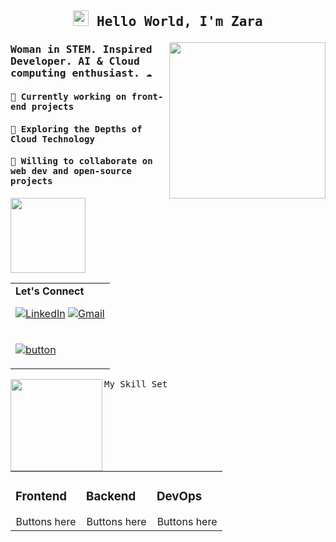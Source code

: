 
## <samp><p align="center"><img src="https://user-images.githubusercontent.com/42378118/110234147-e3259600-7f4e-11eb-95be-0c4047144dea.gif" width="25"/> Hello World, I'm Zara </p></samp>

<p align="right">
  <a target="_blank" href="https://github.com/user-attachments/assets/55707eaf-7ef6-4f01-b765-84efa02c54f3">
    <img align="right" src="https://github.com/user-attachments/assets/55707eaf-7ef6-4f01-b765-84efa02c54f3" width="250" />
  </a>
</p>

### <samp>Woman in STEM. Inspired Developer. AI & Cloud computing enthusiast. ☁️</p>

#### <samp>🎨 Currently working on front-end projects</samp>
#### <samp>🌱 Exploring the Depths of Cloud Technology</samp>
#### <samp>🔗 Willing to collaborate on web dev and open-source projects</samp>

<a href="https://github.com/anuraghazra/github-readme-stats">
  <img height=120 align="center" src="https://github-readme-stats.vercel.app/api?username=zarafarrukh&hide=prs,issues,stars&show_icons=true&theme=dracula" />
</a>
<table align="right">
<tbody>
  <tr>
  <td>
    <b>Let's Connect</b>
    
[![LinkedIn](https://img.shields.io/badge/linkedin-%230077B5.svg?style=for-the-badge&logo=linkedin&logoColor=white)](https://www.linkedin.com/in/zarafarrukh)
[![Gmail](https://img.shields.io/badge/Gmail-D14836?style=for-the-badge&logo=gmail&logoColor=white)](mailto:zfausksa@gmail.com)
</tr>
  </td>
<tr>
  <td>
    
[![button](https://readme-components.vercel.app/api?component=button&text=Website&fill=d47d9d&textfill=white&size=small)](https://zarafarrukh.github.io/)

  </td>
  
  </tr>
</tbody>
</table>

<a href="https://git.io/streak-stats">
  <img height=147 align="left" src="https://streak-stats.demolab.com/?user=DenverCoder1&theme=dracula"/>
</a>

<br />
<samp>My Skill Set</samp>
<table>
  <tbody>
    <tr><td valign="top" width="33%"><div class="markdown-heading" dir="auto"><h3 tableindex="-1" class="heading-element" dir="auto">Frontend</h3></div>
    <div align="center" dir="auto">Buttons here </div></td>
    <td valign="top" width="33%"><div class="markdown-heading" dir="auto"><h3 tableindex="-1" class="heading-element" dir="auto">Backend</h3></div><div align="center" dir="auto">Buttons here </div></td>
      <td valign="top" width="33%"><div class="markdown-heading" dir="auto"><h3 tableindex="-1" class="heading-element" dir="auto">DevOps</h3></div>
    <div align="center" dir="auto">Buttons here </div></td>
    </tr>
  </tbody>
</table>


